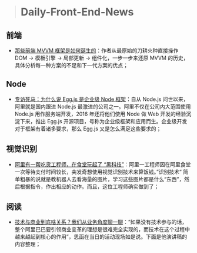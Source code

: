 > # Daily-Front-End-News

## 前端

- [那些前端 MVVM 框架是如何诞生的](https://zhuanlan.zhihu.com/p/36453279)：作者从最原始的刀耕火种直接操作 DOM → 模板引擎 → 局部更新 → 组件化，一步一步来还原 MVVM 的历史，具体分析每一种方案的不足和下一代方案的优点；

## Node

- [专访死马：为什么说 Egg.js 是企业级 Node 框架](http://www.infoq.com/cn/news/2018/05/eggjs)：自从 Node.js 问世以来，阿里就是国内跟进 Node.js 最激进的公司之一。阿里不仅在公司内大范围使用 Node.js 用作服务端开发，2016 年还将他们使用 Node 做 Web 开发的经验沉淀下来，推出 Egg.js 开源项目，号称为企业级框架和应用而生。企业级开发对于框架有着诸多要求，那么 Egg.js 又是怎么满足这些要求的；

## 视觉识别

- [阿里有一帮吃货工程师，在食堂玩起了 “黑科技”](http://t.cn/RBUo8Au)：阿里一工程师因在阿里食堂一次等待支付时间较长，突发奇想使用视觉识别技术来算饭钱。”识别技术“ 简单粗暴的说就是教机器人去看海量的图片，学习这些图片都是什么“东西”，然后根据指令，作出相应的动作。而且，这位工程师确实做到了；

## 阅读

- [技术与商业到底啥关系？我们从业务角度聊一聊](https://mp.weixin.qq.com/s?__biz=MzIzOTU0NTQ0MA==&mid=2247487387&idx=1&sn=4afe1df4f113bfc77095854b4aba2a4a&chksm=e9293294de5ebb8258aba1e8803e0feae2824eb51158ad08e7be6a317746e04fd3ee5450a606&mpshare=1&scene=1&srcid=0612eTeZrnaZioPsZS1bnPpV&pass_ticket=ZurAsguVuKfugXGJUAU%2FGL5ENoWOTsfh9ng%2BV%2Bw7Q8zfYyJusyE535AwvU60J3hD#rd)：“如果没有技术参与的话，整个阿里巴巴要引领商业变革的理想是很难完全实现的，而技术在这个过程中越来越起到核心的作用”，思函在当日的活动现场如是说。下面是他演讲稿的内容整理；
